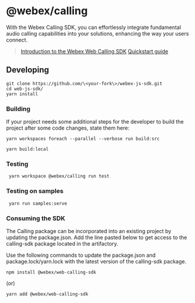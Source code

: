 # @webex/calling

With the Webex Calling SDK, you can effortlessly integrate fundamental audio calling capabilities into your solutions, enhancing the way your users connect.

> [Introduction to the Webex Web Calling SDK](https://github.com/webex/webex-js-sdk/wiki/Introducing-the-Webex-Web-Calling-SDK)
> [Quickstart guide](https://github.com/webex/webex-js-sdk/wiki/Quickstart-Guide-(Calling))

 
## Developing

```shell
git clone https://github.com/\<your-fork\>/webex-js-sdk.git
cd web-js-sdk/
yarn install
```

### Building

If your project needs some additional steps for the developer to build the
project after some code changes, state them here:

```shell
yarn workspaces foreach --parallel --verbose run build:src

yarn build:local
```

### Testing

```shell
 yarn workspace @webex/calling run test
```

### Testing on samples
```shell
 yarn run samples:serve
```

### Consuming the SDK

The Calling package can be incorporated into an existing project by updating the package.json. Add the line pasted below to get access to the calling-sdk package located in the artifactory.


Use the following commands to update the package.json and package.lock/yarn.lock with the latest version of the calling-sdk package.
```shell
npm install @webex/web-calling-sdk
```
(or)
```shell 
yarn add @webex/web-calling-sdk
```
